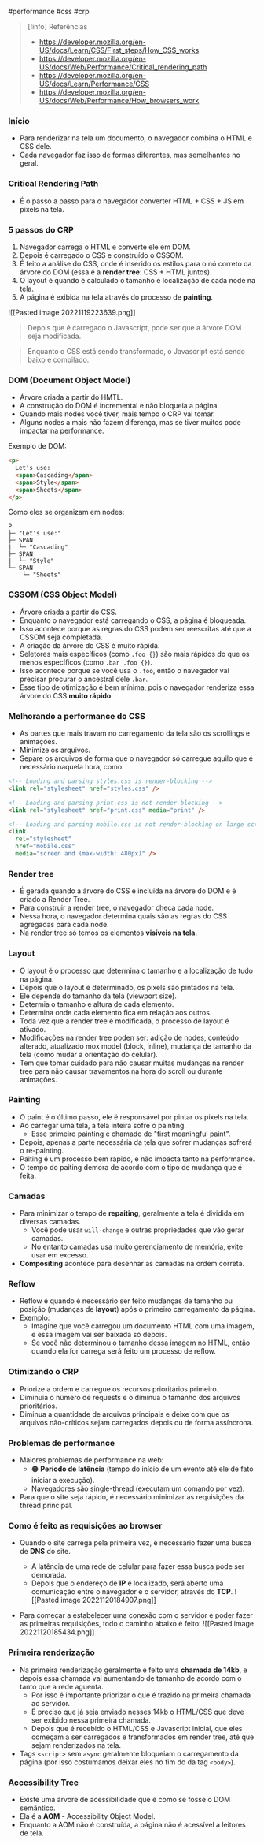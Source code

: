 #performance #css #crp

> [!info] Referências
> - https://developer.mozilla.org/en-US/docs/Learn/CSS/First_steps/How_CSS_works
> - https://developer.mozilla.org/en-US/docs/Web/Performance/Critical_rendering_path
> - https://developer.mozilla.org/en-US/docs/Learn/Performance/CSS
> - https://developer.mozilla.org/en-US/docs/Web/Performance/How_browsers_work

### Início
- Para renderizar na tela um documento, o navegador combina o HTML e CSS dele.
- Cada navegador faz isso de formas diferentes, mas semelhantes no geral.

### Critical Rendering Path
- É o passo a passo para o navegador converter HTML + CSS + JS em pixels na tela.

### 5 passos do CRP
1. Navegador carrega o HTML e converte ele em DOM.
2. Depois é carregado o CSS e construído o CSSOM.
3. É feito a análise do CSS, onde é inserido os estilos para o nó correto da árvore do DOM (essa é a **render tree**: CSS + HTML juntos).
4. O layout é quando é calculado o tamanho e localização de cada node na tela.
5. A página é exibida na tela através do processo de **painting**. 

![[Pasted image 20221119223639.png]]

> Depois que é carregado o Javascript, pode ser que a árvore DOM seja modificada.

> Enquanto o CSS está sendo transformado, o Javascript está sendo baixo e compilado.

### DOM (Document Object Model)
- Árvore criada a partir do HMTL.
- A construção do DOM é incremental e não bloqueia a página.
- Quando mais nodes você tiver, mais tempo o CRP vai tomar.
- Alguns nodes a mais não fazem diferença, mas se tiver muitos pode impactar na performance.

Exemplo de DOM:
```html
<p>
  Let's use:
  <span>Cascading</span>
  <span>Style</span>
  <span>Sheets</span>
</p>
```

Como eles se organizam em nodes:
```
P
├─ "Let's use:"
├─ SPAN
|  └─ "Cascading"
├─ SPAN
|  └─ "Style"
└─ SPAN
    └─ "Sheets"
```


### CSSOM (CSS Object Model)
- Árvore criada a partir do CSS.
- Enquanto o navegador está carregando o CSS, a página é bloqueada.
- Isso acontece porque as regras do CSS podem ser reescritas até que a CSSOM seja completada.
- A criação da árvore do CSS é muito rápida.
- Seletores mais específicos (como `.foo {}`) são mais rápidos do que os menos específicos (como `.bar .foo {}`).
- Isso acontece porque se você usa o `.foo`, então o navegador vai precisar procurar o ancestral dele `.bar`.
- Esse tipo de otimização é bem mínima, pois o navegador renderiza essa árvore do CSS **muito rápido**.

### Melhorando a performance do CSS
- As partes que mais travam no carregamento da tela são os scrollings e animações.
- Minimize os arquivos.
- Separe os arquivos de forma que o navegador só carregue aquilo que é necessário naquela hora, como:

```html
<!-- Loading and parsing styles.css is render-blocking -->
<link rel="stylesheet" href="styles.css" />

<!-- Loading and parsing print.css is not render-blocking -->
<link rel="stylesheet" href="print.css" media="print" />

<!-- Loading and parsing mobile.css is not render-blocking on large screens -->
<link
  rel="stylesheet"
  href="mobile.css"
  media="screen and (max-width: 480px)" />
```

### Render tree
- É gerada quando a árvore do CSS é incluída na árvore do DOM e é criado a Render Tree.
- Para construir a render tree, o navegador checa cada node.
- Nessa hora, o navegador determina quais são as regras do CSS agregadas para cada node.
- Na render tree só temos os elementos **visíveis na tela**.

### Layout
- O layout é o processo que determina o tamanho e a localização de tudo na página.
- Depois que o layout é determinado, os pixels são pintados na tela.
- Ele depende do tamanho da tela (viewport size).
- Determia o tamanho e altura de cada elemento.
- Determina onde cada elemento fica em relação aos outros.
- Toda vez que a render tree é modificada, o processo de layout é ativado.
- Modificações na render tree poden ser: adição de nodes, conteúdo alterado, atualizado mox model (block, inline), mudança de tamanho da tela (como mudar a orientação do celular).
- Tem que tomar cuidado para não causar muitas mudanças na render tree para não causar travamentos na hora do scroll ou durante animações.

### Painting
- O paint é o último passo, ele é responsável por pintar os pixels na tela.
- Ao carregar uma tela, a tela inteira sofre o painting.
	- Esse primeiro painting é chamado de "first meaningful paint".
- Depois, apenas a parte necessária da tela que sofrer mudanças sofrerá o re-painting.
- Paiting é um processo bem rápido, e não impacta tanto na performance.
- O tempo do paiting demora de acordo com o tipo de mudança que é feita.

### Camadas
- Para minimizar o tempo de **repaiting**, geralmente a tela é dividida em diversas camadas.
	- Você pode usar `will-change` e outras propriedades que vão gerar camadas.
	- No entanto camadas usa muito gerenciamento de memória, evite usar em excesso.
- **Compositing** acontece para desenhar as camadas na ordem correta.

### Reflow
- Reflow é quando é necessário ser feito mudanças de tamanho ou posição (mudanças de **layout**) após o primeiro carregamento da página.
- Exemplo:
	- Imagine que você carregou um documento HTML com uma imagem, e essa imagem vai ser baixada só depois.
	- Se você não determinou o tamanho dessa imagem no HTML, então quando ela for carrega será feito um processo de reflow.

### Otimizando o CRP
- Priorize a ordem e carregue os recursos prioritários primeiro.
- Diminuia o número de requests e o diminua o tamanho dos arquivos prioritários.
- Diminua a quantidade de arquivos principais e deixe com que os arquivos não-críticos sejam carregados depois ou de forma assíncrona.

### Problemas de performance
- Maiores problemas de performance na web:
	- 🟠  **Período de latência** (tempo do início de um evento até ele de fato iniciar a execução).
	- Navegadores são single-thread (executam um comando por vez).
- Para que o site seja rápido, é necessário minimizar as requisições da thread principal.

### Como é feito as requisições ao browser
- Quando o site carrega pela primeira vez, é necessário fazer uma busca de **DNS** do site.
	- A latência de uma rede de celular para fazer essa busca pode ser demorada.
	- Depois que o endereço de **IP** é localizado, será aberto uma comunicação entre o navegador e o servidor, através do **TCP**.
![[Pasted image 20221120184907.png]]

- Para começar a estabelecer uma conexão com o servidor e poder fazer as primeiras requisições, todo o caminho abaixo é feito:
![[Pasted image 20221120185434.png]]

### Primeira renderização
- Na primeira renderização geralmente é feito uma **chamada de 14kb**, e depois essa chamada vai aumentando de tamanho de acordo com o tanto que a rede aguenta.
	- Por isso é importante priorizar o que é trazido na primeira chamada ao servidor.
	- É preciso que já seja enviado nesses 14kb o HTML/CSS que deve ser exibido nessa primeira chamada.
	- Depois que é recebido o HTML/CSS e Javascript inicial, que eles começam a ser carregados e transformados em render tree, até que sejam renderizados na tela.
- Tags `<script>` sem `async` geralmente bloqueiam o carregamento da página (por isso costumamos deixar eles no fim do da tag `<body>`).

### Accessibility Tree
- Existe uma árvore de acessibilidade que é como se fosse o DOM semântico.
- Ela é a **AOM** - Accessibility Object Model.
- Enquanto a AOM não é construída, a página não é acessível a leitores de tela.